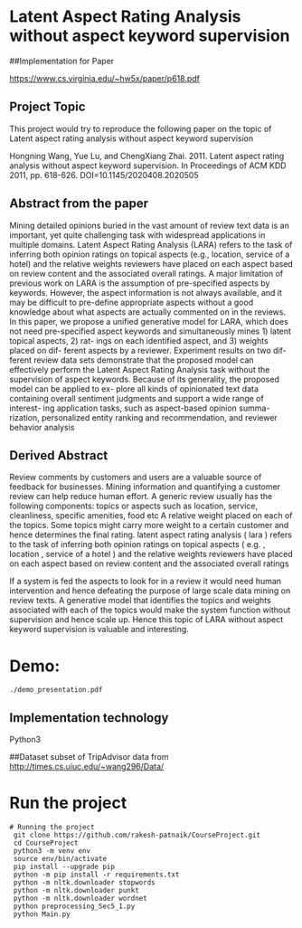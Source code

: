 # Latent Aspect Rating Analysis without aspect keyword supervision

##Implementation for Paper

https://www.cs.virginia.edu/~hw5x/paper/p618.pdf

## Project Topic

This project would try to reproduce the following paper on the topic of Latent aspect rating analysis without aspect keyword supervision

Hongning Wang, Yue Lu, and ChengXiang Zhai. 2011. Latent aspect rating analysis without aspect keyword supervision. In Proceedings of ACM KDD 2011, pp. 618-626. DOI=10.1145/2020408.2020505


## Abstract from the paper
Mining detailed opinions buried in the vast amount of review text data is an important, yet quite challenging task with widespread applications in multiple domains. Latent Aspect Rating Analysis (LARA) refers to the task of inferring both opinion ratings on topical aspects (e.g., location, service of a hotel) and the relative weights reviewers have placed on each aspect based on review content and the associated overall ratings. A major limitation of previous work on LARA is the assumption of pre-specified aspects by keywords. However, the aspect information is not always available, and it may be difficult to pre-define appropriate aspects without a good knowledge about what aspects are actually commented on in the reviews.
In this paper, we propose a unified generative model for LARA, which does not need pre-specified aspect keywords and simultaneously mines 1) latent topical aspects, 2) rat- ings on each identified aspect, and 3) weights placed on dif- ferent aspects by a reviewer. Experiment results on two dif- ferent review data sets demonstrate that the proposed model can effectively perform the Latent Aspect Rating Analysis task without the supervision of aspect keywords. Because of its generality, the proposed model can be applied to ex- plore all kinds of opinionated text data containing overall sentiment judgments and support a wide range of interest- ing application tasks, such as aspect-based opinion summa- rization, personalized entity ranking and recommendation, and reviewer behavior analysis

## Derived Abstract
Review comments by customers and users are a valuable source of feedback for businesses. Mining information and quantifying a customer review can help reduce human effort. A generic review usually has the following components:
topics or aspects such as location, service, cleanliness, specific amenities, food etc
A relative weight placed on each of the topics. Some topics might carry more weight to a certain customer and hence determines the final rating.
latent aspect rating analysis ( lara ) refers to the task of inferring both opinion ratings on topical aspects ( e.g. , location , service of a hotel ) and the relative weights reviewers have placed on each aspect based on review content and the associated overall ratings

If a system is fed the aspects to look for in a review it would need human intervention and hence defeating the purpose of large scale data mining on review texts. A generative model that identifies the topics and weights associated with each of the topics would make the system function without supervision and hence scale up. Hence this topic of LARA without aspect keyword supervision is valuable and interesting.

# Demo:
    ./demo_presentation.pdf

## Implementation technology
Python3

##Dataset
subset of TripAdvisor data from
http://times.cs.uiuc.edu/~wang296/Data/

# Run the project
```shell script
# Running the project
 git clone https://github.com/rakesh-patnaik/CourseProject.git
 cd CourseProject
 python3 -m venv env
 source env/bin/activate
 pip install --upgrade pip
 python -m pip install -r requirements.txt
 python -m nltk.downloader stopwords
 python -m nltk.downloader punkt
 python -m nltk.downloader wordnet
 python preprocessing_Sec5_1.py
 python Main.py
```